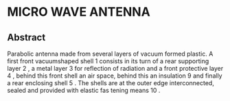 # MICRO WAVE ANTENNA

## Abstract
Parabolic antenna made from several layers of vacuum formed plastic. A first front vacuumshaped shell 1 consists in its turn of a rear supporting layer 2 , a metal layer 3 for reflection of radiation and a front protective layer 4 , behind this front shell an air space, behind this an insulation 9 and finally a rear enclosing shell 5 . The shells are at the outer edge interconnected, sealed and provided with elastic fas tening means 10 .